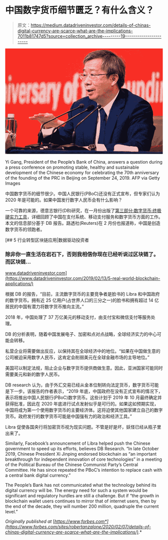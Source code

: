 # 中国数字货币细节匮乏？有什么含义？

> 原文：<https://medium.datadriveninvestor.com/details-of-chinas-digital-currency-are-scarce-what-are-the-implications-7011b81747d5?source=collection_archive---------19----------------------->

![](img/687042ccaf55f388dbeb6a7bb968c421.png)

Yi Gang, President of the People’s Bank of China, answers a question during a press conference on promoting stable, healthy and sustainable development of the Chinese economy for celebrating the 70th anniversary of the founding of the PRC in Beijing on September 24, 2019\. AFP via Getty Images

中国数字货币的细节很少。中国人民银行(PBoC)还没有正式宣布，但专家们认为 2020 年是可能的。如果中国发行数字人民币会有什么影响？

一个可靠的来源，德意志银行(DB)研究，在一月份出版了[第三部分:数字货币:终极硬实力工具](https://www.dbresearch.com/PROD/RPS_EN-PROD/PROD0000000000504589/The_Future_of_Payments_-_Part_III__Digital_Currenc.pdf)，详细回顾了中国在支付系统、移动支付服务和数字货币方面的工作。本文的信息部分基于 DB 报告。路透社(Reuters)在 2 月份也报道称，中国是创造数字货币的领跑者。

[](https://www.datadriveninvestor.com/2019/02/13/5-real-world-blockchain-applications/) [## 5 行业转型区块链应用|数据驱动投资者

### 除非你一直生活在岩石下，否则我相信你现在已经听说过区块链了。而区块链…

www.datadriveninvestor.com](https://www.datadriveninvestor.com/2019/02/13/5-real-world-blockchain-applications/) 

根据 DB 的报告，“目前，主流数字货币的主要竞争者是脸书的 Libra 和中国政府的数字货币。拥有近 25 亿用户(占世界人口的三分之一)的脸书和拥有超过 14 亿居民的中国有潜力将数字货币推向主流。”

2018 年，中国处理了 37 万亿美元的移动支付，由支付宝和微信支付等服务处理。

DB 的分析表明，随着中国发展电子、加密和点对点战略，全球经济实力的中心可能会转移。

私营企业将需要做出反应，以保持其在全球经济中的地位。“如果在中国做生意的公司被迫采用数字人民币，这肯定会削弱美元在全球金融市场的主导地位。”

美国可以制定法规，阻止企业与数字货币提供商做生意。因此，亚洲国家可能同时需要美元和新的数字人民币。

DB research 认为，由于外汇交易已经从金本位制转向法定货币，数字货币可能是下一步。该报告的作者表示，“2019 年底，中国政府在没有正式宣布的情况下，表示将推出中国人民银行(PBoC)数字货币。这些计划于 2019 年 10 月最终确定并获得批准，因此在 2020 年底进行试点发射似乎是可行的。如果这如预期实现，中国将成为第一个使用数字货币的主要经济体。这将迫使其他国家建立自己的数字货币。政府发行的数字货币可能是中国强有力的政治和经济工具。”

Libra 促使各国央行将加密货币视为现实问题。不管是好是坏，妖怪已经从瓶子里出来了。

Similarly, Facebook’s announcement of Libra helped push the Chinese government to speed up its efforts, believes DB Research. “In late October 2019, Chinese President Xi Jinping endorsed blockchain as “an important breakthrough for independent innovation of core technologies” in a meeting of the Political Bureau of the Chinese Communist Party’s Central Committee. He has since repeated the PBoC’s intention to replace cash with a central bank digital currency.”

The People’s Bank has not communicated what the technology behind its digital currency will be. The energy need for such a system would be significant and regulatory hurdles are still a challenge. But if “the growth in blockchain wallet users continues to mirror that of internet users, then by the end of the decade, they will number 200 million, quadruple the current level.”

*Originally published at* [*https://www.forbes.com*](https://www.forbes.com/sites/robertanzalone/2020/02/07/details-of-chinas-digital-currency-are-scarce-what-are-the-implications/)*.*